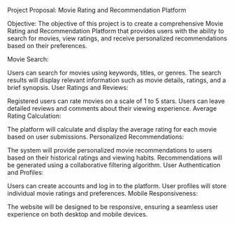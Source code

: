Project Proposal: Movie Rating and Recommendation Platform

Objective:
The objective of this project is to create a comprehensive Movie Rating and Recommendation Platform that provides users with the ability to search for movies, view ratings, and receive personalized recommendations based on their preferences.

Movie Search:

Users can search for movies using keywords, titles, or genres.
The search results will display relevant information such as movie details, ratings, and a brief synopsis.
User Ratings and Reviews:

Registered users can rate movies on a scale of 1 to 5 stars.
Users can leave detailed reviews and comments about their viewing experience.
Average Rating Calculation:

The platform will calculate and display the average rating for each movie based on user submissions.
Personalized Recommendations:

The system will provide personalized movie recommendations to users based on their historical ratings and viewing habits.
Recommendations will be generated using a collaborative filtering algorithm.
User Authentication and Profiles:

Users can create accounts and log in to the platform.
User profiles will store individual movie ratings and preferences.
Mobile Responsiveness:

The website will be designed to be responsive, ensuring a seamless user experience on both desktop and mobile devices.